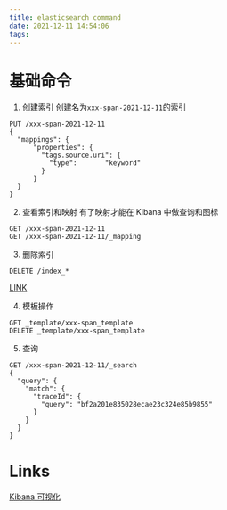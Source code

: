 ```yaml
---
title: elasticsearch command
date: 2021-12-11 14:54:06
tags:
---
```


# 基础命令
1. 创建索引
创建名为`xxx-span-2021-12-11`的索引
```
PUT /xxx-span-2021-12-11
{
  "mappings": {
      "properties": {
        "tags.source.uri": {
          "type":       "keyword"
        }
      }
  }
}
```

2. 查看索引和映射
有了映射才能在 Kibana 中做查询和图标
```
GET /xxx-span-2021-12-11
GET /xxx-span-2021-12-11/_mapping
```

3. 删除索引
```
DELETE /index_*
```
[LINK](https://www.elastic.co/guide/cn/elasticsearch/guide/current/_deleting_an_index.html)

4. 模板操作
```
GET _template/xxx-span_template
DELETE _template/xxx-span_template
```

5. 查询
```
GET /xxx-span-2021-12-11/_search
{
  "query": {
    "match": {
      "traceId": {
        "query": "bf2a201e835028ecae23c324e85b9855"
      }
    }
  }
}
```

# Links 
[Kibana 可视化](https://www.elastic.co/guide/cn/kibana/current/tutorial-visualizing.html)